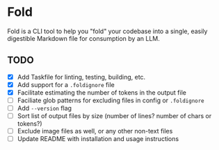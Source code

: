 # Fold

Fold is a CLI tool to help you "fold" your codebase into a single, easily digestible Markdown file for consumption by an LLM.

## TODO

- [x] Add Taskfile for linting, testing, building, etc.
- [x] Add support for a `.foldignore` file
- [x] Facilitate estimating the number of tokens in the output file
- [ ] Faciliate glob patterns for excluding files in config or `.foldignore`
- [ ] Add `--version` flag
- [ ] Sort list of output files by size (number of lines? number of chars or tokens?)
- [ ] Exclude image files as well, or any other non-text files
- [ ] Update README with installation and usage instructions
